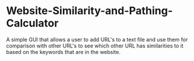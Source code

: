 # Website-Similarity-and-Pathing-Calculator
A simple GUI that allows a user to add URL's to a text file and use them for comparison with other URL's to see which other URL has similarities to it based on the keywords that are in the website. 
